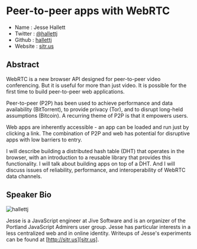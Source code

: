 # Peer-to-peer apps with WebRTC

* Name      : Jesse Hallett
* Twitter   : [@hallettj][]
* Github    : [hallettj][]
* Website   : [sitr.us][]

## Abstract

WebRTC is a new browser API designed for peer-to-peer video
conferencing.  But it is useful for more than just video.  It is
possible for the first time to build peer-to-peer web applications.

Peer-to-peer (P2P) has been used to achieve performance and data
availability (BitTorrent), to provide privacy (Tor), and to disrupt
long-held assumptions (Bitcoin).  A recurring theme of P2P is that it
empowers users.

Web apps are inherently accessible - an app can be loaded and run just
by clicking a link.  The combination of P2P and web has potential for
disruptive apps with low barriers to entry.

I will describe building a distributed hash table (DHT) that operates in
the browser, with an introduction to a reusable library that provides
this functionality.  I will talk about building apps on top of a DHT.
And I will discuss issues of reliability, performance, and
interoperability of WebRTC data channels.

## Speaker Bio

![hallettj](https://raw.github.com/cascadiajs/2013.cascadiajs.com/master/images/hallettj.png)

Jesse is a JavaScript engineer at Jive Software and is an organizer of
the Portland JavaScript Admirers user group.  Jesse has particular
interests in a less centralized web and in online identity.  Writeups of
Jesse's experiments can be found at [http://sitr.us][sitr.us].

[@hallettj]:http://twitter.com/hallettj
[hallettj]:http://github.com/hallettj
[sitr.us]:http://sitr.us

